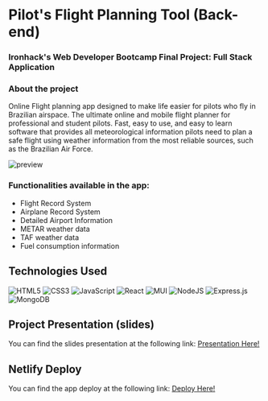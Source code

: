# Pilot's Flight Planning Tool (Back-end)

### Ironhack's Web Developer Bootcamp Final Project: Full Stack Application

### **About the project**

Online Flight planning app designed to make life easier for pilots who fly in Brazilian airspace. The ultimate online and mobile flight planner for professional and student pilots. Fast, easy to use, and easy to learn software that provides all meteorological information pilots need to plan a safe flight using weather information from the most reliable sources, such as the Brazilian Air Force.


![preview](https://user-images.githubusercontent.com/57021336/186767403-59fec0fd-8cd5-4b48-a52a-cca9c0fb2767.gif)


### Functionalities available in the app:

- Flight Record System
- Airplane Record System
- Detailed Airport Information
- METAR weather data
- TAF weather data
- Fuel consumption information

## Technologies Used

![HTML5](https://img.shields.io/badge/html5-%23E34F26.svg?style=for-the-badge&logo=html5&logoColor=white) ![CSS3](https://img.shields.io/badge/css3-%231572B6.svg?style=for-the-badge&logo=css3&logoColor=white) ![JavaScript](https://img.shields.io/badge/javascript-%23323330.svg?style=for-the-badge&logo=javascript&logoColor=%23F7DF1E) ![React](https://img.shields.io/badge/react-%2320232a.svg?style=for-the-badge&logo=react&logoColor=%2361DAFB) ![MUI](https://img.shields.io/badge/MUI-%230081CB.svg?style=for-the-badge&logo=mui&logoColor=white) ![NodeJS](https://img.shields.io/badge/node.js-6DA55F?style=for-the-badge&logo=node.js&logoColor=white) ![Express.js](https://img.shields.io/badge/express.js-%23404d59.svg?style=for-the-badge&logo=express&logoColor=%2361DAFB) ![MongoDB](https://img.shields.io/badge/MongoDB-%234ea94b.svg?style=for-the-badge&logo=mongodb&logoColor=white)

## Project Presentation (slides)

You can find the slides presentation at the following link: [Presentation Here!](https://docs.google.com/presentation/d/1y8rJ5ucWptz_FTRhwT4kFvTzR0olDeToyR4EQjZavMQ/edit?usp=sharing)

## Netlify Deploy

You can find the app deploy at the following link: [Deploy Here!](https://flight-planning-tool.netlify.app/)
